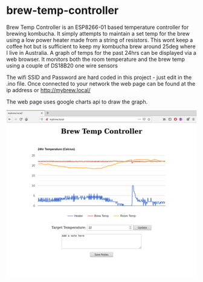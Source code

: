 # brew-temp-controller

Brew Temp Controller is an ESP8266-01 based temperature controller for brewing kombucha.  It simply attempts to maintain a set temp for the brew using a low power heater made from a string of resistors.  This wont keep a coffee hot but is sufficient to keep my kombucha brew around 25deg where I live in Australia.  A graph of temps for the past 24hrs can be displayed via a web browser.  It monitors both the room temperature and the brew temp using a couple of DS18B20 one wire sensors

The wifi SSID and Password are hard coded in this project - just edit in the .ino file.  Once connected to your network the web page can be found at the ip address or http://mybrew.local/

The web page uses google charts api to draw the graph.

![mybrew Web Page](https://github.com/CraigHoffmann/brew-temp-controller/blob/master/mybrew.png?raw=true)

